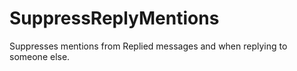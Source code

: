 # SuppressReplyMentions

Suppresses mentions from Replied messages and when replying to someone else.